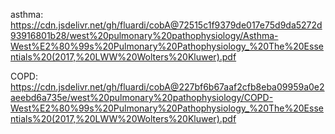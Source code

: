 
asthma: https://cdn.jsdelivr.net/gh/fluardi/cobA@72515c1f9379de017e75d9da5272d93916801b28/west%20pulmonary%20pathophysiology/Asthma-West%E2%80%99s%20Pulmonary%20Pathophysiology_%20The%20Essentials%20(2017,%20LWW%20Wolters%20Kluwer).pdf

COPD:
https://cdn.jsdelivr.net/gh/fluardi/cobA@227bf6b67aaf2cfb8eba09959a0e2aeebd6a735e/west%20pulmonary%20pathophysiology/COPD-West%E2%80%99s%20Pulmonary%20Pathophysiology_%20The%20Essentials%20(2017,%20LWW%20Wolters%20Kluwer).pdf
